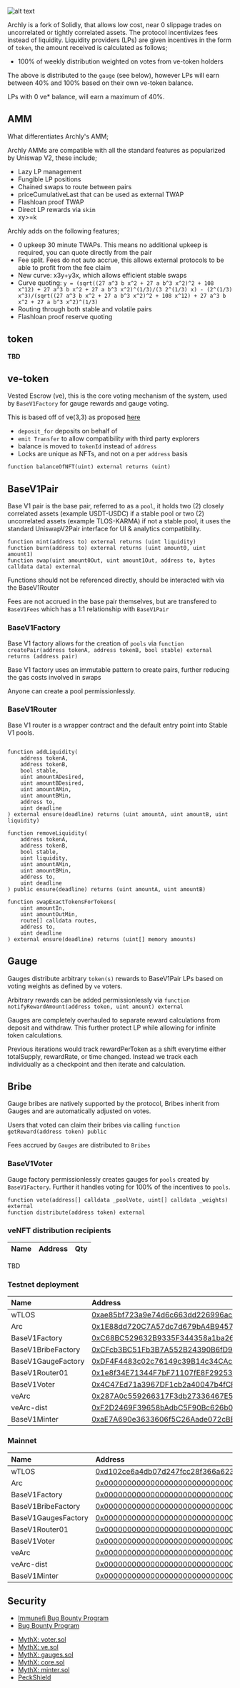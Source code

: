 

![alt text](header.png)


Archly is a fork of Solidly, that allows low cost, near 0 slippage trades on uncorrelated or tightly correlated assets. The protocol incentivizes fees instead of liquidity. Liquidity providers (LPs) are given incentives in the form of `token`, the amount received is calculated as follows;

* 100% of weekly distribution weighted on votes from ve-token holders

The above is distributed to the `gauge` (see below), however LPs will earn between 40% and 100% based on their own ve-token balance.

LPs with 0 ve* balance, will earn a maximum of 40%.

## AMM

What differentiates Archly's AMM;

Archly AMMs are compatible with all the standard features as popularized by Uniswap V2, these include;

* Lazy LP management
* Fungible LP positions
* Chained swaps to route between pairs
* priceCumulativeLast that can be used as external TWAP
* Flashloan proof TWAP
* Direct LP rewards via `skim`
* xy>=k

Archly adds on the following features;

* 0 upkeep 30 minute TWAPs. This means no additional upkeep is required, you can quote directly from the pair
* Fee split. Fees do not auto accrue, this allows external protocols to be able to profit from the fee claim
* New curve: x3y+y3x, which allows efficient stable swaps
* Curve quoting: `y = (sqrt((27 a^3 b x^2 + 27 a b^3 x^2)^2 + 108 x^12) + 27 a^3 b x^2 + 27 a b^3 x^2)^(1/3)/(3 2^(1/3) x) - (2^(1/3) x^3)/(sqrt((27 a^3 b x^2 + 27 a b^3 x^2)^2 + 108 x^12) + 27 a^3 b x^2 + 27 a b^3 x^2)^(1/3)`
* Routing through both stable and volatile pairs
* Flashloan proof reserve quoting

## token

**TBD**

## ve-token

Vested Escrow (ve), this is the core voting mechanism of the system, used by `BaseV1Factory` for gauge rewards and gauge voting.

This is based off of ve(3,3) as proposed [here](https://andrecronje.medium.com/ve-3-3-44466eaa088b)

* `deposit_for` deposits on behalf of
* `emit Transfer` to allow compatibility with third party explorers
* balance is moved to `tokenId` instead of `address`
* Locks are unique as NFTs, and not on a per `address` basis

```
function balanceOfNFT(uint) external returns (uint)
```

## BaseV1Pair

Base V1 pair is the base pair, referred to as a `pool`, it holds two (2) closely correlated assets (example USDT-USDC) if a stable pool or two (2) uncorrelated assets (example TLOS-KARMA) if not a stable pool, it uses the standard UniswapV2Pair interface for UI & analytics compatibility.

```
function mint(address to) external returns (uint liquidity)
function burn(address to) external returns (uint amount0, uint amount1)
function swap(uint amount0Out, uint amount1Out, address to, bytes calldata data) external
```

Functions should not be referenced directly, should be interacted with via the BaseV1Router

Fees are not accrued in the base pair themselves, but are transfered to `BaseV1Fees` which has a 1:1 relationship with `BaseV1Pair`

### BaseV1Factory

Base V1 factory allows for the creation of `pools` via ```function createPair(address tokenA, address tokenB, bool stable) external returns (address pair)```

Base V1 factory uses an immutable pattern to create pairs, further reducing the gas costs involved in swaps

Anyone can create a pool permissionlessly.

### BaseV1Router

Base V1 router is a wrapper contract and the default entry point into Stable V1 pools.

```

function addLiquidity(
    address tokenA,
    address tokenB,
    bool stable,
    uint amountADesired,
    uint amountBDesired,
    uint amountAMin,
    uint amountBMin,
    address to,
    uint deadline
) external ensure(deadline) returns (uint amountA, uint amountB, uint liquidity)

function removeLiquidity(
    address tokenA,
    address tokenB,
    bool stable,
    uint liquidity,
    uint amountAMin,
    uint amountBMin,
    address to,
    uint deadline
) public ensure(deadline) returns (uint amountA, uint amountB)

function swapExactTokensForTokens(
    uint amountIn,
    uint amountOutMin,
    route[] calldata routes,
    address to,
    uint deadline
) external ensure(deadline) returns (uint[] memory amounts)

```

## Gauge

Gauges distribute arbitrary `token(s)` rewards to BaseV1Pair LPs based on voting weights as defined by `ve` voters.

Arbitrary rewards can be added permissionlessly via ```function notifyRewardAmount(address token, uint amount) external```

Gauges are completely overhauled to separate reward calculations from deposit and withdraw. This further protect LP while allowing for infinite token calculations.

Previous iterations would track rewardPerToken as a shift everytime either totalSupply, rewardRate, or time changed. Instead we track each individually as a checkpoint and then iterate and calculation.

## Bribe

Gauge bribes are natively supported by the protocol, Bribes inherit from Gauges and are automatically adjusted on votes.

Users that voted can claim their bribes via calling ```function getReward(address token) public```

Fees accrued by `Gauges` are distributed to `Bribes`

### BaseV1Voter

Gauge factory permissionlessly creates gauges for `pools` created by `BaseV1Factory`. Further it handles voting for 100% of the incentives to `pools`.

```
function vote(address[] calldata _poolVote, uint[] calldata _weights) external
function distribute(address token) external
```

### veNFT distribution recipients

| Name | Address | Qty |
| :--- | :--- | :--- |
TBD

### Testnet deployment

| Name | Address |
| :--- | :--- |
| wTLOS| [0xae85bf723a9e74d6c663dd226996ac1b8d075aa9](https://testnet.teloscan.io/address/0xae85bf723a9e74d6c663dd226996ac1b8d075aa9#code) |
| Arc | [0x1E88dd720C7A57dc7d679bA4B9457F9f9cBd9F45](https://testnet.teloscan.io/address/0x1E88dd720C7A57dc7d679bA4B9457F9f9cBd9F45#contract) |
| BaseV1Factory | [0xC68BC529632B9335F344358a1ba26459AEcb3490](https://testnet.teloscan.io/address/0xC68BC529632B9335F344358a1ba26459AEcb3490#contract) |
| BaseV1BribeFactory | [0xCFcb3BC51Fb3B7A552B24390B6fD9B4EEFC87cd5](https://testnet.teloscan.io/address/0xCFcb3BC51Fb3B7A552B24390B6fD9B4EEFC87cd5#contract) |
| BaseV1GaugeFactory | [0xDF4F4483c02c76149c39B14c34CAcB7b693972FD](https://testnet.teloscan.io/address/0xDF4F4483c02c76149c39B14c34CAcB7b693972FD#contract) |
| BaseV1Router01 | [0x1e8f34E71344F7bF71107fE8F29253F2d18c0DbA](https://testnet.teloscan.io/address/0x1e8f34E71344F7bF71107fE8F29253F2d18c0DbA#contract) |
| BaseV1Voter | [0x4C47Ed71a3967DF1cb2a40047b4fCF546E9Afa3a](https://testnet.teloscan.io/address/0x4C47Ed71a3967DF1cb2a40047b4fCF546E9Afa3a#contract) |
| veArc | [0x287A0c559266317F3db27336467E54728Db683FB](https://testnet.teloscan.io/address/0x287A0c559266317F3db27336467E54728Db683FB#contract) |
| veArc-dist | [0xF2D2469F39658bAdbC5F90Bc626b0B75E1F3C6Ea](https://testnet.teloscan.io/address/0xF2D2469F39658bAdbC5F90Bc626b0B75E1F3C6Ea#contract) |
| BaseV1Minter | [0xaE7A690e3633606f5C26Aade072cBEdD4857682D](https://testnet.teloscan.io/address/0xaE7A690e3633606f5C26Aade072cBEdD4857682D#contract) |

### Mainnet

| Name | Address |
| :--- | :--- |
| wTLOS| [0xd102ce6a4db07d247fcc28f366a623df0938ca9e](https://www.teloscan.io/address/0xd102ce6a4db07d247fcc28f366a623df0938ca9e#code) |
| Arc | [0x0000000000000000000000000000000000000000](https://www.teloscan.io/address/0x0000000000000000000000000000000000000000#contract) |
| BaseV1Factory | [0x0000000000000000000000000000000000000000](https://www.teloscan.io/address/0x0000000000000000000000000000000000000000#contract) |
| BaseV1BribeFactory | [0x0000000000000000000000000000000000000000](https://www.teloscan.io/address/0x0000000000000000000000000000000000000000#contract) |
| BaseV1GaugesFactory | [0x0000000000000000000000000000000000000000](https://www.teloscan.io/address/0x0000000000000000000000000000000000000000#contract) |
| BaseV1Router01 | [0x0000000000000000000000000000000000000000](https://www.teloscan.io/address/0x0000000000000000000000000000000000000000#contract) |
| BaseV1Voter | [0x0000000000000000000000000000000000000000](https://www.teloscan.io/address/0x0000000000000000000000000000000000000000#contract) |
| veArc | [0x0000000000000000000000000000000000000000](https://www.teloscan.io/address/0x0000000000000000000000000000000000000000#contract) |
| veArc-dist | [0x0000000000000000000000000000000000000000](https://www.teloscan.io/address/0x0000000000000000000000000000000000000000#contract) |
| BaseV1Minter | [0x0000000000000000000000000000000000000000](https://www.teloscan.io/address/0x0000000000000000000000000000000000000000#contract) |

## Security

- [Immunefi Bug Bounty Program](https://immunefi.com/bounty/solidly/)  
- [Bug Bounty Program](https://github.com/archlyfi/archly-solidly-contracts/blob/master/SECURITY.md)  

* [MythX: voter.sol](https://github.com/archlyfi/archly-solidly-contracts/blob/master/audits/17faf962f99a7e7e3f26f8bc.pdf)
* [MythX: ve.sol](https://github.com/archlyfi/archly-solidly-contracts/blob/master/audits/4094394a6bc512d57672533c.pdf)
* [MythX: gauges.sol](https://github.com/archlyfi/archly-solidly-contracts/blob/master/audits/4212b799deea3d9dd8f8620e.pdf)
* [MythX: core.sol](https://github.com/archlyfi/archly-solidly-contracts/blob/master/audits/79effbd69276f2d16698b72d.pdf)
* [MythX: minter.sol](https://github.com/archlyfi/archly-solidly-contracts/blob/master/audits/dea98051d23c85bcaa80dc5a.pdf)
* [PeckShield](https://github.com/archlyfi/archly-solidly-contracts/blob/master/audits/e456a816-3802-4384-894c-825a4177245a.pdf)
